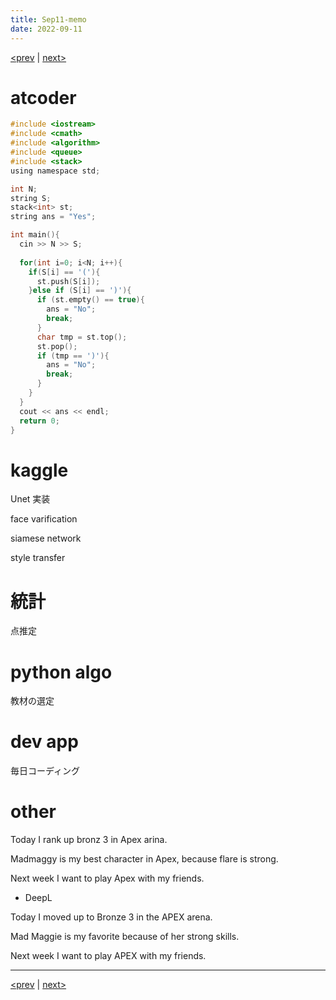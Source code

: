 ```yaml
---
title: Sep11-memo 
date: 2022-09-11 
---
```


[<prev](https://idekworks.github.io/TechnicalMemo/2022/09/10/Sep10.html) | [next>](https://idekworks.github.io/TechnicalMemo/2022/09/12/Sep12.html) 

# atcoder
```c
#include <iostream>
#include <cmath>
#include <algorithm>
#include <queue>
#include <stack>
using namespace std;

int N;
string S;
stack<int> st;
string ans = "Yes";

int main(){
  cin >> N >> S;
  
  for(int i=0; i<N; i++){
    if(S[i] == '('){
      st.push(S[i]);
    }else if (S[i] == ')'){
      if (st.empty() == true){
        ans = "No";
        break;
      }
      char tmp = st.top();
      st.pop();
      if (tmp == ')'){
        ans = "No";
        break;
      }
    }
  }
  cout << ans << endl;
  return 0;
}

```


# kaggle
Unet 実装

face varification

siamese network

style transfer


# 統計
点推定

# python algo
教材の選定

# dev app
毎日コーディング

# other
Today I rank up bronz 3 in Apex arina.

Madmaggy is my best character in Apex, because flare is strong.

Next week I want to play Apex with my friends.

- DeepL

Today I moved up to Bronze 3 in the APEX arena.

Mad Maggie is my favorite because of her strong skills.

Next week I want to play APEX with my friends.



***

[<prev](https://idekworks.github.io/TechnicalMemo/2022/09/10/Sep10.html) | [next>](https://idekworks.github.io/TechnicalMemo/2022/09/12/Sep12.html)

